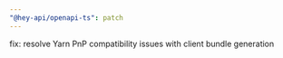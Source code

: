 ```yaml
---
"@hey-api/openapi-ts": patch
---
```


fix: resolve Yarn PnP compatibility issues with client bundle generation
